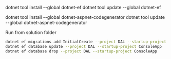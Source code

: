 dotnet tool install --global dotnet-ef
dotnet tool update --global dotnet-ef

dotnet tool install --global dotnet-aspnet-codegenerator
dotnet tool update --global dotnet-aspnet-codegenerator

Run from solution folder 
~~~sh
dotnet ef migrations add InitialCreate --project DAL --startup-project ConsoleApp 
dotnet ef database update --project DAL --startup-project ConsoleApp 
dotnet ef database drop --project DAL --startup-project ConsoleApp  
~~~
